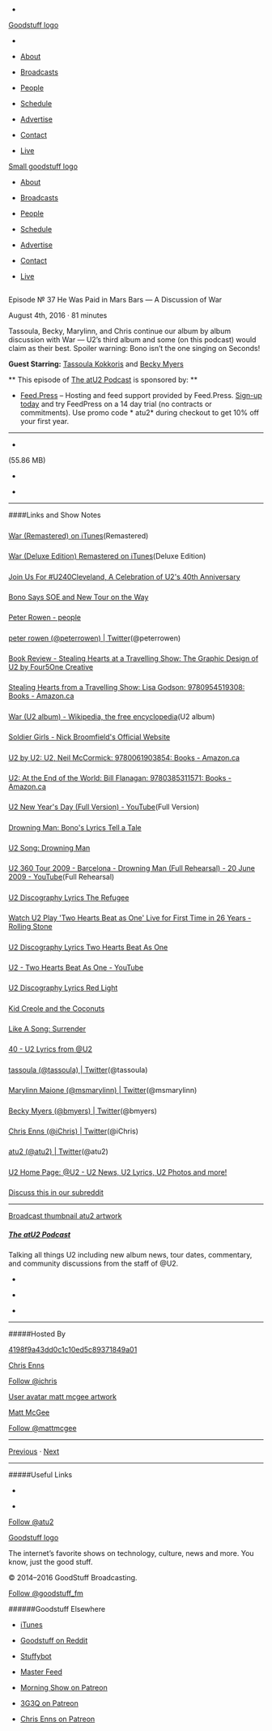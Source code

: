 

-
[Goodstuff logo](http://www.goodstuff.fm/)[](/assets/goodstuff_logo-17c1fe6f378352de5d7345f76152130b.svg)

-


-  [About](/about)

-  [Broadcasts](/broadcasts)

-  [People](/people)

-  [Schedule](/schedule)

-  [Advertise](/advertise)

-  [Contact](/contact)

-  [Live](/live)


[Small goodstuff logo](http://www.goodstuff.fm/)[](/assets/small_goodstuff_logo-bf032e72b9ec41494f4d90905f1ad619.svg)


-  [About](/about)

-  [Broadcasts](/broadcasts)

-  [People](/people)

-  [Schedule](/schedule)

-  [Advertise](/advertise)

-  [Contact](/contact)

-  [Live](/live)


##
Episode № 37
He Was Paid in Mars Bars — A Discussion of War


August 4th, 2016
&middot;
81
minutes


Tassoula, Becky, Marylinn, and Chris continue our album by album discussion with War — U2&rsquo;s third album and some (on this podcast) would claim as their best. Spoiler warning: Bono isn&rsquo;t the one singing on Seconds!


**Guest Starring:**
[Tassoula Kokkoris](/people/Tassoula-Kokkoris) and  [Becky Myers](/people/becky-myers)


**
This episode of
[The atU2 Podcast](/atu2)
is sponsored by:
**


-  [Feed.Press](http://feed.press/atu2) – Hosting and feed support provided by Feed.Press.  [Sign-up today](http://feed.press/atu2) and try FeedPress on a 14 day trial (no contracts or commitments). Use promo code * atu2* during checkout to get 10% off your first year.


------------------------------


-
[](http://podcasts-1.feedpress.co/12572/atu2-37.mp3)(55.86 MB)

-
[](http://twitter.com/intent/tweet?text=The%20atU2%20Podcast%20%E2%84%96%2037%20on%20@goodstuff_fm%20-%20http://goodstuff.fm/atu2/37)

-
[](http://www.facebook.com/sharer/sharer.php?u=http://goodstuff.fm/atu2/37)


------------------------------


####Links and Show Notes

#####
[War (Remastered) on iTunes](https://geo.itunes.apple.com/ca/album/war-remastered/id285461734?at=10l4Ki&app=itunes)(Remastered)


#####
[War (Deluxe Edition) Remastered on iTunes](https://geo.itunes.apple.com/ca/album/war-deluxe-edition-remastered/id285478248?at=10l4Ki&app=itunes)(Deluxe Edition)


#####
[Join Us For #U240Cleveland, A Celebration of U2's 40th Anniversary](http://www.atu2.com/news/join-us-for-u240cleveland-a-celebration-of-u2s-40th-anniversary.html)


#####
[Bono Says SOE and New Tour on the Way](http://www.atu2.com/news/bono-says-soe-and-new-tour-on-the-way.html)


#####
[Peter Rowen - people](http://www.peterrowen.com/)


#####
[peter rowen (@peterrowen) | Twitter](https://twitter.com/peterrowen)(@peterrowen)


#####
[Book Review - Stealing Hearts at a Travelling Show: The Graphic Design of U2 by Four5One Creative](http://www.atu2.com/news/book-review-stealing-hearts-at-a-travelling-show-the-graphic-design-of-u2-by-four5one-creative.html)


#####
[Stealing Hearts from a Travelling Show: Lisa Godson: 9780954519308: Books - Amazon.ca](https://www.amazon.ca/Stealing-Hearts-Travelling-Show-Godson/dp/0954519302)


#####
[War (U2 album) - Wikipedia, the free encyclopedia](https://en.wikipedia.org/wiki/War_(U2_album))(U2 album)


#####
[Soldier Girls - Nick Broomfield's Official Website](http://nickbroomfield.com/Soldier-Girls)


#####
[U2 by U2: U2, Neil McCormick: 9780061903854: Books - Amazon.ca](https://www.amazon.ca/U2/dp/006190385X)


#####
[U2: At the End of the World: Bill Flanagan: 9780385311571: Books - Amazon.ca](https://www.amazon.ca/U2-End-World-Bill-Flanagan/dp/0385311575/ref=pd_bxgy_14_img_2?ie=UTF8&psc=1&refRID=0X4A75BQNGBPVDBZ8NPK)


#####
[U2 New Year's Day (Full Version) - YouTube](https://www.youtube.com/watch?v=vdLuk2Agamk)(Full Version)


#####
[Drowning Man: Bono's Lyrics Tell a Tale](http://www.atu2.com/news/drowning-man-bonos-lyrics-tell-a-tale.html)


#####
[U2 Song: Drowning Man](http://tours.atu2.com/song/drowning-man)


#####
[U2 360 Tour 2009 - Barcelona - Drowning Man (Full Rehearsal) - 20 June 2009 - YouTube](https://www.youtube.com/watch?v=bIpUcjJUBow)(Full Rehearsal)


#####
[U2  Discography  Lyrics  The Refugee](http://www.u2.com/lyrics/139)


#####
[Watch U2 Play 'Two Hearts Beat as One' Live for First Time in 26 Years - Rolling Stone](http://www.rollingstone.com/music/news/watch-u2-play-two-hearts-beat-as-one-live-for-first-time-in-26-years-20150728)


#####
[U2  Discography  Lyrics  Two Hearts Beat As One](http://www.u2.com/lyrics/155)


#####
[U2 - Two Hearts Beat As One - YouTube](https://www.youtube.com/watch?v=uIuAFBRyjj4)


#####
[U2  Discography  Lyrics  Red Light](http://www.u2.com/lyrics/109)


#####
[Kid Creole and the Coconuts](http://kidcreole.com/)


#####
[Like A Song: Surrender](http://www.atu2.com/news/like-a-song-surrender-1.html)


#####
[40 - U2 Lyrics from @U2](http://www.atu2.com/lyrics/songinfo.src?SID=82)


#####
[tassoula (@tassoula) | Twitter](https://twitter.com/tassoula)(@tassoula)


#####
[Marylinn Maione (@msmarylinn) | Twitter](https://twitter.com/msmarylinn)(@msmarylinn)


#####
[Becky Myers (@bmyers) | Twitter](https://twitter.com/bmyers)(@bmyers)


#####
[Chris Enns (@iChris) | Twitter](https://twitter.com/ichris)(@iChris)


#####
[atu2 (@atu2) | Twitter](https://twitter.com/atu2)(@atu2)


#####
[U2 Home Page: @U2 - U2 News, U2 Lyrics, U2 Photos and more!](http://www.atu2.com/)


#####
[Discuss this in our subreddit](https://www.reddit.com/r/Goodstuff_fm/comments/4w4v0f/the_atu2_podcast_37_he_was_paid_in_mars_bars_a/)


------------------------------


[Broadcast thumbnail atu2 artwork](/atu2)[](https://goodstuffs3.s3.amazonaws.com/uploads/broadcast/image/34/broadcast_thumbnail_atu2_artwork.png)

##### [The atU2 Podcast](/atu2)


Talking all things U2 including new album news, tour dates, commentary, and community discussions from the staff of @U2.

-
[](https://itunes.apple.com/ca/podcast/the-atu2-podcast/id1018994132?mt=2)

-
[](http://feeds.goodstuff.fm/atu2)

-
[](mailto:chris@goodstuff.fm?cc=sponsorship%40goodstuff.fm&subject=%5BGoodStuff%20FM%5D%20Sponsorship%20Inquiry%20for%20The%20atU2%20Podcast)


------------------------------


#####Hosted By


[4198f9a43dd0c1c10ed5c89371849a01](/people/chris-enns)[](http://gravatar.com/avatar/4198f9a43dd0c1c10ed5c89371849a01.png?s=300&r=pg)

[Chris Enns](/people/chris-enns)


[Follow @ichris](https://twitter.com/ichris)


[User avatar matt mcgee artwork](/people/matt-mcgee)[](https://goodstuffs3.s3.amazonaws.com/uploads/user/avatar/81/user_avatar_matt-mcgee_artwork.png)

[Matt McGee](/people/matt-mcgee)


[Follow @mattmcgee](https://twitter.com/mattmcgee)


------------------------------


[Previous](/atu2/36)
&middot;
[Next](/atu2/38)


------------------------------


#####Useful Links

-
[](mailto:chris@goodstuff.fm?subject=%5BGoodstuff%20FM%5D%20Feedback%20for%20The%20atU2%20Podcast)

-
[Follow @atu2](https://twitter.com/atu2)


[Goodstuff logo](http://www.goodstuff.fm/)[](/assets/goodstuff_logo-17c1fe6f378352de5d7345f76152130b.svg)


The internet’s favorite shows on technology, culture, news and more. You know, just the good stuff.


&copy; 2014&ndash;2016 GoodStuff Broadcasting.

[Follow @goodstuff_fm](https://twitter.com/goodstufffm)


######Goodstuff Elsewhere

-  [iTunes](https://itunes.apple.com/us/artist/goodstuff-fm/id843385597?mt=2)

-  [Goodstuff on Reddit](https://www.reddit.com/r/Goodstuff_fm/)

-  [Stuffybot](http://stuffybot.goodstuff.fm)

-  [Master Feed](/master/feed)

-  [Morning Show on Patreon](https://www.patreon.com/morningshow)

-  [3G3Q on Patreon](https://www.patreon.com/3g3q)

-  [Chris Enns on Patreon](https://www.patreon.com/ichris)

